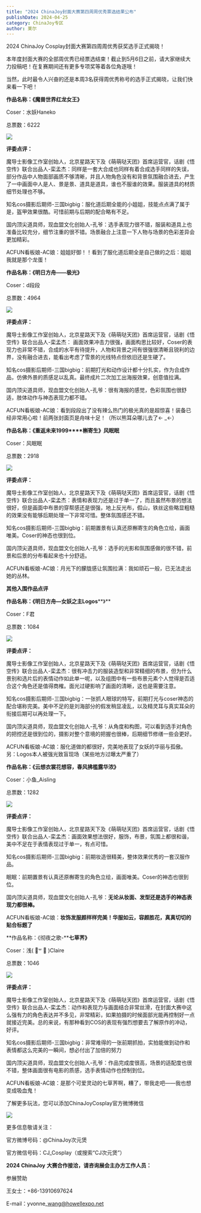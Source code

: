 ```yaml
---
title: "2024 ChinaJoy封面大赛第四周周优秀票选结果公布"
publishDate: 2024-04-25
category: ChinaJoy专区
author: 莱尔
---
```


2024 ChinaJoy Cosplay封面大赛第四周周优秀获奖选手正式揭晓！

本年度封面大赛的全部周优秀已经票选结束！截止到5月6日之前，请大家继续大力投稿吧！在复赛期间还有更多专项奖等着各位角逐哦！

当然，此时最令人兴奋的还是本周3名获得周优秀称号的选手正式揭晓，让我们快来看一下吧！

**作品名称：《魔兽世界红龙女王》**

Coser：水妖Haneko

总票数：6222

![](https://ec-net-1251389766.cos.ap-shanghai.myqcloud.com/wp-content/uploads/2024/04/20240425094400337-1024x681.png)

**评委点评：**

魔导士影像工作室创始人，北京星路天下及《萌萌哒天团》首席运营官，话剧《悟空传》联合出品人-栾孟杰：同样是一套大合成也同样有着合成选手同样的失误，部分作品中人物面部画质不够清晰，并且人物角色没有和背景氛围融合进去，产生了一中画面中人是人、景是景、道具是道具，谁也不服谁的效果。服装道具的材质细节处理也不够。

知名cos摄影后期师-三国bigbig：服化道后期全能的小姐姐，技能点点满了属于是，盔甲效果很酷。可惜前期与后期的配合略有不足。

国内顶尖道具师，现血盟文化创始人-孔爷：选手表现力很不错，服装和道具上也准备比较充分，细节注重的很不错。场景融合上注意一下人物与场景的色彩差异会更加精彩。

ACFUN看板娘-AC娘：姐姐好御！！看到了服化道后期全是自己做的之后：姐姐我就是那个龙蛋！

**作品名称：《明日方舟——极光》**

Coser：d段段

总票数：4964

![](https://ec-net-1251389766.cos.ap-shanghai.myqcloud.com/wp-content/uploads/2024/04/20240425094406365-580x1024.png)

**评委点评：**

魔导士影像工作室创始人，北京星路天下及《萌萌哒天团》首席运营官，话剧《悟空传》联合出品人-栾孟杰： 画面效果冲击力很强，画面构思比较好，Coser的表现力也非常不错，合成的水平有待提升，人物和背景之间有很强很清晰且锐利的边界，没有融合进去，能看出考虑了雪景的光线特点但依旧还是生硬了。

知名cos摄影后期师-三国bigbig：前期打光和动作设计都十分扎实，作为合成作品，仿佛外景的质感足以乱真。最终成片二次加工出海报效果，创意值拉满。

国内顶尖道具师，现血盟文化创始人-孔爷：很有海报的感觉，色彩氛围也很舒适，肢体动作与神态表现力都不错。

ACFUN看板娘-AC娘：看到段段出了没有辣么热门的极光真的是超惊喜！装备已经非常用心啦！前两张封面页是舟味十足！（所以熊耳朵哪儿去了← \_←）

**作品名称：《重返未来1999****槲寄生》风眠眠**

Coser：风眠眠

总票数：2918

![](https://ec-net-1251389766.cos.ap-shanghai.myqcloud.com/wp-content/uploads/2024/04/20240425094423676-1024x682.png)

**评委点评：**

魔导士影像工作室创始人，北京星路天下及《萌萌哒天团》首席运营官，话剧《悟空传》联合出品人-栾孟杰：表情和表现力还是过于单一了，而且虽然布景的想法很好，但是画面中布景的穿帮感还是很强，地上反光布，假山，铁丝这些略显粗糙的效果没有能够后期处理一下非常可惜。整体氛围感还不错。

知名cos摄影后期师-三国bigbig：前期置景有认真还原槲寄生的角色立绘，画面唯美。Coser的神态也很到位。

国内顶尖道具师，现血盟文化创始人-孔爷：选手的光影和氛围感做的很不错，前景和后景的分布看起来也十分舒适。

ACFUN看板娘-AC娘：月光下的朦胧感让氛围拉满：我如顽石一般，已无法走出她的丛林。

**其他入围作品点评**

**作品名称：《明日方舟—女妖之主Logos****》**

Coser：F君

总票数：1084

![](https://ec-net-1251389766.cos.ap-shanghai.myqcloud.com/wp-content/uploads/2024/04/20240425094428962-682x1024.png)

**评委点评：**

魔导士影像工作室创始人，北京星路天下及《萌萌哒天团》首席运营官，话剧《悟空传》联合出品人-栾孟杰：很有冲击力的服装造型和非常精细的布景，但为什么景别和选片后的表情动作如此单一呢，以及组图中有一些布景元素个人觉得是否适合这个角色还是值得商榷。面光过硬影响了画面的清晰，这也是需要注意。

知名cos摄影后期师-三国bigbig：一张抓人眼球的特写，前期打光与coser神态的配合堪称完美。美中不足的是刘海部分的假发稍显凌乱，以及精灵耳与真实耳朵的衔接后期可以再处理一下。

国内顶尖道具师，现血盟文化创始人-孔爷：从角度和构图，可以看到选手对角色的把控还是很到位的，摄影对整个意境的把握也很棒，后期细节修缮一些会更好。

ACFUN看板娘-AC娘：服化道做的都很好，完美地表现了女妖的华丽与孤傲。另：Logos本人被强光致盲现场（某些地方过曝太严重了）

**作品名称：《云想衣裳花想容，春风拂槛露华浓》**

Coser：小鱼\_Aisling

总票数：1282

![](https://ec-net-1251389766.cos.ap-shanghai.myqcloud.com/wp-content/uploads/2024/04/20240425094416220-683x1024.png)

**评委点评：**

魔导士影像工作室创始人，北京星路天下及《萌萌哒天团》首席运营官，话剧《悟空传》联合出品人-栾孟杰：画面效果想法很好，服饰，布景，氛围上都很和谐，美中不足在于表情表现过于单一，有点可惜。

知名cos摄影后期师-三国bigbig：前期妆造很精美，整体效果优秀的一套汉服作品。

眠眠：前期置景有认真还原槲寄生的角色立绘，画面唯美。Coser的神态也很到位。

国内顶尖道具师，现血盟文化创始人-孔爷：**无论从妆面、发型还是选手的神态表现力都很棒。**

ACFUN看板娘-AC娘：**妆饰发服颜样样完美！华服如云，容颜胜花，真真切切的贴合标题了**

**作品名称：《彻夜之歌-****七草荠》**

Coser：浅( ॑꒳ ॑ )Claire

总票数：1046

![](https://ec-net-1251389766.cos.ap-shanghai.myqcloud.com/wp-content/uploads/2024/04/20240425094517462-1024x743.png)

**评委点评：**

魔导士影像工作室创始人，北京星路天下及《萌萌哒天团》首席运营官，话剧《悟空传》联合出品人-栾孟杰：动作和表现力与画面结合非常丝滑，在封面大赛中这么强有力的角色表达并不多见，非常精彩，如果拍摄的时候面部光能再控制好一点就接近完美。总的来说，有那种看到COS的表现有强烈想要去了解原作的冲动，好评。

知名cos摄影后期师-三国bigbig：非常难得的一张前期抓拍，实拍能做到动作和表情都这么完美的一瞬间，想必付出了加倍的努力

国内顶尖道具师，现血盟文化创始人-孔爷：作品完成度很高，场景的适配度也很不错，整体画面很有电影的质感，选手表情动作也控制到位。

ACFUN看板娘-AC娘：是那个可爱灵动的七草荠啊，糟了，带我走吧——我也想变成吸血鬼！

了解更多玩法，您可以添加ChinaJoyCosplay官方微博微信

![](https://ec-net-1251389766.cos.ap-shanghai.myqcloud.com/wp-content/uploads/2024/04/20240425094445381.png)

更多信息敬请关注：

官方微博号码：@ChinaJoy次元煲

官方微信号码：CJ\_Cosplay（或搜索“CJ次元煲”）

**2024 ChinaJoy** **大赛合作接洽，请咨询展会主办方工作人员：**

参展赞助

王女士：+86-13910697624

E-mail：yvonne\_wang@howellexpo.net
